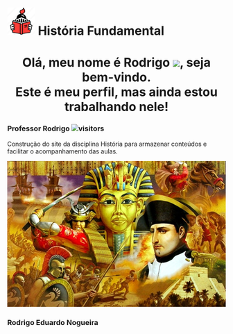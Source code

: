 # ![História](/img/icon_medievalBook.png) História Fundamental

<h1 align="center">
  Olá, meu nome é Rodrigo
	<img src="https://raw.githubusercontent.com/iampavangandhi/iampavangandhi/master/gifs/Hi.gif" 
	     width="30px">, seja bem-vindo. </br>
	Este é meu perfil, mas ainda estou trabalhando nele!
	
</h1>

### Professor Rodrigo <img src="https://visitor-badge.laobi.icu/badge?page_id=rodrigoeducativa.Portfolio"  alt="visitors">

Construção do site da disciplina História para armazenar conteúdos e facilitar o acompanhamento das aulas.

![História](/img/history_readme.jpg)

### Rodrigo Eduardo Nogueira
